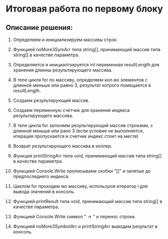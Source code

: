 # Итоговая работа по первому блоку #

## Описание решения: ##

1. Определяем и инициализируем массивы строк.
2. Функцией noMore3SymArr типа string[], принимающий массив типа string[] в качестве параметра.
3. Определяется и инициалтзируется int переменная resultLength для хранения длинны результирующего массива.
4. В теле цикла for по массиву, определяем кол-во элементов с длинной меньше или равно 3, результат котрого помещается в resultLength.
5. Создаем результирующий массив.
6. Создаем переменную счетчик для хранения индекса результирующего массива.
7. В теле цикла for залоняем результирующий массив строками, с длинной меньше или рано 3 (если условие не выполняется, итерация пропускается и счетчик индекс стоит на месте)

8. Возврат результирующего массива в коллер.
9. Функция printStringArr типа void, принимающий массив типа string[] в качестве параметра.
10. Функцией Console.Write прописываем скобки "[]" и запятые до предпоследнего индекса.
11. Циклом for проходим мо массиву, используюя итератор i для вывода значений в консоль.
12. Функцией printResult типа void, принимающий массив типа string[] в качестве параметра.
13. Функцией Console.Write символ " → " и перенос строки.
14. Функцией noMore3SymbolArr и printStringArr выводим результат в консоль.